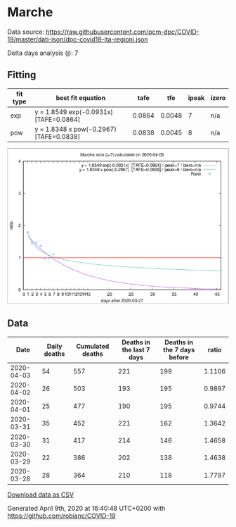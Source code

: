 # Marche

Data source: https://raw.githubusercontent.com/pcm-dpc/COVID-19/master/dati-json/dpc-covid19-ita-regioni.json

Delta days analysis (j): 7

## Fitting 
|fit type|best fit equation|tafe|tfe|ipeak|izero|
|-------|-----|--------|------|---|---|
|exp|y = 1.8549 exp(-0.0931x)  [TAFE=0.0864]|0.0864|0.0048|7|n/a|
|pow|y = 1.8348 x pow(-0.2967)  [TAFE=0.0838]|0.0838|0.0045|8|n/a|

![Plot](COVID-19_marche_j7_2020-04-03.png)

## Data
|Date|Daily deaths|Cumulated deaths|Deaths in the last 7 days|Deaths in the 7 days before|ratio|
|----|----------|-----------|-------|--------------------|-----|
|2020-04-03|54|557|221|199|1.1106|
|2020-04-02|26|503|193|195|0.9897|
|2020-04-01|25|477|190|195|0.9744|
|2020-03-31|35|452|221|162|1.3642|
|2020-03-30|31|417|214|146|1.4658|
|2020-03-29|22|386|202|138|1.4638|
|2020-03-28|28|364|210|118|1.7797|

[Download data as CSV](COVID-19_marche_j7_2020-04-03.csv)

Generated April 9th, 2020 at 16:40:48 UTC+0200 with https://github.com/robianc/COVID-19
